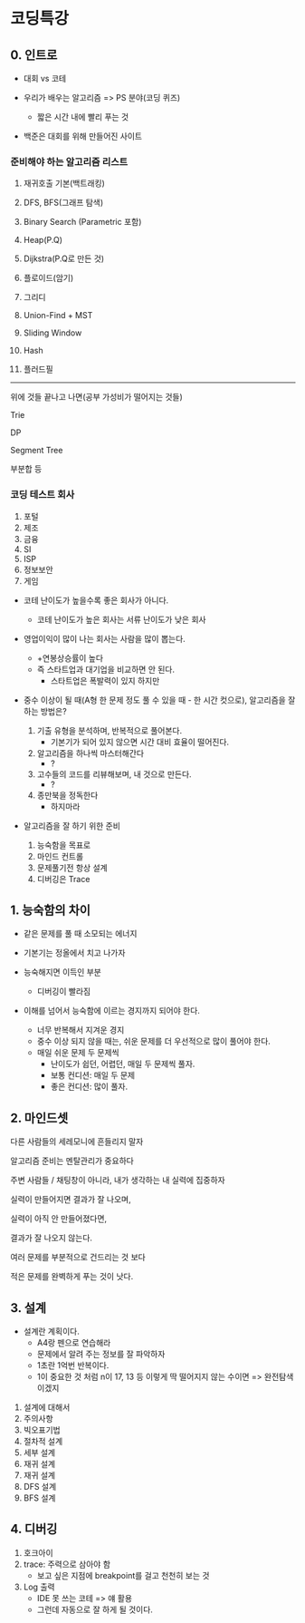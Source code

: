 # 코딩특강

## 0. 인트로

- 대회 vs  코테

- 우리가 배우는 알고리즘 => PS 분야(코딩 퀴즈)
  - 짧은 시간 내에 빨리 푸는 것
- 백준은 대회를 위해 만들어진 사이트



### 준비해야 하는 알고리즘 리스트

1. 재귀호출 기본(백트래킹)
2. DFS, BFS(그래프 탐색)

3. Binary Search (Parametric 포함)
4. Heap(P.Q)
5. Dijkstra(P.Q로 만든 것)
6. 플로이드(암기)
7. 그리디
8. Union-Find + MST
9. Sliding Window
10. Hash
11. 플러드필

---

위에 것들 끝나고 나면(공부 가성비가 떨어지는 것들)

Trie

DP

Segment Tree

부분합 등



### 코딩 테스트 회사

1. 포털
2. 제조
3. 금융
4. SI
5. ISP
6. 정보보안
7. 게임

- 코테 난이도가 높을수록 좋은 회사가 아니다.
  - 코테 난이도가 높은 회사는 서류 난이도가 낮은 회사

- 영업이익이 많이 나는 회사는 사람을 많이 뽑는다.
  - +연봉상승률이 높다
  - 즉 스타트업과 대기업을 비교하면 안 된다.
    - 스타트업은 폭발력이 있지 하지만 

- 중수 이상이 될 때(A형 한 문제 정도 풀 수 있을 때 - 한 시간 컷으로), 알고리즘을 잘 하는 방법은?
  1. 기출 유형을 분석하며, 반복적으로 풀어본다.
     - 기본기가 되어 있지 않으면 시간 대비 효율이 떨어진다.
  2. 알고리즘을 하나씩 마스터해간다
     - ?
  3. 고수들의 코드를 리뷰해보며, 내 것으로 만든다.
     - ?
  4. 종만북을 정독한다
     - 하지마라



- 알고리즘을 잘 하기 위한 준비
  1. 능숙함을 목표로
  2. 마인드 컨트롤
  3. 문제풀기전 항상 설계
  4. 디버깅은 Trace



## 1. 능숙함의 차이

- 같은 문제를 풀 때 소모되는 에너지

- 기본기는 정올에서 치고 나가자

- 능숙해지면 이득인 부분

  - 디버깅이 빨라짐

- 이해를 넘어서 능숙함에 이르는 경지까지 되어야 한다.

  - 너무 반복해서 지겨운 경지
  - 중수 이상 되지 않을 때는, 쉬운 문제를 더 우선적으로 많이 풀어야 한다.
  - 매일 쉬운 문제 두 문제씩
    - 난이도가 쉽던, 어렵던, 매일 두 문제씩 풀자.
    - 보통 컨디션: 매일 두 문제
    - 좋은 컨디션: 많이 풀자.

  

## 2. 마인드셋

다른 사람들의 세레모니에 흔들리지 말자

알고리즘 준비는 멘탈관리가 중요하다

주변 사람들 / 채팅창이 아니라, 내가 생각하는 내 실력에 집중하자

실력이 만들어지면 결과가 잘 나오며,

실력이 아직 안 만들어졌다면,

결과가 잘 나오지 않는다.



여러 문제를 부분적으로 건드리는 것 보다

적은 문제를 완벽하게 푸는 것이 낫다.



## 3. 설계

- 설계란 계획이다.
  - A4랑 펜으로 연습해라
  - 문제에서 알려 주는 정보를 잘 파악하자
  - 1초란 1억번 반복이다.
  - 1이 중요한 것 처럼 n이 17, 13 등 이렇게 딱 떨어지지 않는 수이면 => 완전탐색이겠지

1. 설계에 대해서
2. 주의사항
3. 빅오표기법
4. 절차적 설계
5. 세부 설계
6. 재귀 설계
7. 재귀 설계
8. DFS 설계
9. BFS 설계





## 4. 디버깅

1. 호크아이
2. trace: 주력으로 삼아야 함
   - 보고 싶은 지점에 breakpoint를 걸고 천천히 보는 것
3. Log 출력
   - IDE 못 쓰는 코테 => 얘 활용
   - 그런데 자동으로 잘 하게 될 것이다.